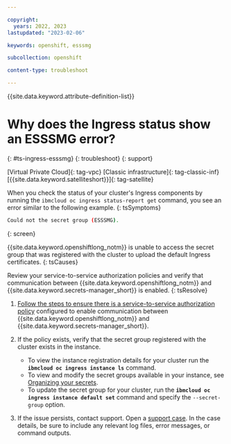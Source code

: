 ```yaml
---

copyright: 
  years: 2022, 2023
lastupdated: "2023-02-06"

keywords: openshift, esssmg

subcollection: openshift

content-type: troubleshoot

---
```


{{site.data.keyword.attribute-definition-list}}



# Why does the Ingress status show an ESSSMG error?
{: #ts-ingress-esssmg}
{: troubleshoot}
{: support}

[Virtual Private Cloud]{: tag-vpc} [Classic infrastructure]{: tag-classic-inf} [{{site.data.keyword.satelliteshort}}]{: tag-satellite}

When you check the status of your cluster's Ingress components by running the `ibmcloud oc ingress status-report get` command, you see an error similar to the following example.
{: tsSymptoms}

```sh
Could not the secret group (ESSSMG).
```
{: screen}

{{site.data.keyword.openshiftlong_notm}} is unable to access the secret group that was registered with the cluster to upload the default Ingress certificates.
{: tsCauses}

Review your service-to-service authorization policies and verify that communication between {{site.data.keyword.openshiftlong_notm}} and {{site.data.keyword.secrets-manager_short}} is enabled.
{: tsResolve}

1. [Follow the steps to ensure there is a service-to-service authorization policy](/docs/openshift?topic=openshift-secrets-mgr#secrets-mgr_setup_s2s) configured to enable communication between {{site.data.keyword.openshiftlong_notm}} and {{site.data.keyword.secrets-manager_short}}.

1. If the policy exists, verify that the secret group registered with the cluster exists in the instance.
    - To view the instance registration details for your cluster run the **`ibmcloud oc ingress instance ls`** command. 
    - To view and modify the secret groups available in your instance, see [Organizing your secrets](/docs/secrets-manager?topic=secrets-manager-secret-groups).
    - To update the secret group for your cluster, run the **`ibmcloud oc ingress instance default set`** command and specify the `--secret-group` option.

1. If the issue persists, contact support. Open a [support case](/docs/get-support?topic=get-support-using-avatar). In the case details, be sure to include any relevant log files, error messages, or command outputs.



